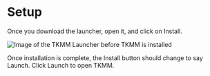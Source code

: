 # Setup

Once you download the launcher, open it, and click on Install. 


![Image of the TKMM Launcher before TKMM is installed](/images/Setup_01_Launcher.png)

Once installation is complete, the Install button should change to say Launch. Click Launch to open TKMM.
